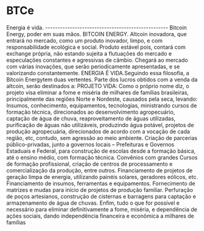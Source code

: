 # BTCe
Energia é vida.  --------------------------------------------------  Bitcoin Energy, poder em suas mãos.  BITCOIN ENERGY.  Altcoin inovadora, que entrará no mercado, como um produto inovador, limpo, e com responsabilidade ecológica e social.  Produto estável pois, contará com exchange própria, não estando sujeita a flutuações do mercado e especulações constantes e agressivas de câmbio.  Chegará ao mercado com várias inovações, que serão periodicamente apresentadas, e se valorizando constantemente.   ENERGIA É VIDA.Seguindo essa filosofia,  a Bitcoin Energytem duas vertentes.  Parte dos lucros obtidos com a venda da altcoin, serão destinados a:   PROJETO VIDA:  Como o próprio nome diz, o projeto visa eliminar a fome e miséria de milhares de famílias brasileiras,   principalmente das regiões Norte e Nordeste, causados pela seca, levando:  Insumos, conhecimento, equipamentos, tecnologias, ministrando cursos de formação técnica,  direcionados ao desenvolvimento agropecuário, captação de água de chuva, reaproveitamento de águas utilizadas,  purificação de águas não utilizáveis, produzindo água potável, projetos de produção agropecuária, direcionados de acordo com a vocação de cada região, etc, contudo, sem agressão ao meio ambiente.   Criação de parcerias público-privadas, junto a governos locais – Prefeituras e Governos Estaduais e Federal, para construção de escolas desde a formação básica, até o ensino médio, com formação técnica.  Convênios com grandes Cursos de formação profissional, criação de centros de processamento e comercialização da produção, entre outros.  Financiamento de projetos de geração limpa de energia, utilizando painéis solares, geradores eólicos, etc.  Financiamento de insumos, ferramentas e equipamentos.  Fornecimento de matrizes e mudas para início de projetos de produção familiar.  Perfuração de poços artesianos, construção de cisternas e barragens para captação e armazenamento de água de chuvas.  Enfim, tudo o que for possível e necessário para eliminar definitivamente a fome, miséria, e dependência de ações sociais,  dando independência financeira e econômica a milhares de famílias
